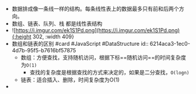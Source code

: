 - 数据排成像一条线一样的结构。每条线性表上的数据最多只有前和后两个方向。
- 数组、链表、队列、栈 都是线性表结构
- ![https://i.imgur.com/ek1S1Pd.png](https://i.imgur.com/ek1S1Pd.png){:height 302, :width 409}
- 数组和链表的区别 #card #JavaScript #DataStructure
  id:: 6214aca3-1ec0-4d7b-95f5-b7616bf57875
	- 数组：方便查找，支持随机访问，根据下标==随机访问==的时间复杂度为`O(1)`
		- 查找的复杂度是根据查找的方式来决定的，如果是二分查找，`O(logn)`
	- 链表：适合插入、删除，时间复杂度为O(1)
-